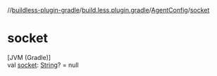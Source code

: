//[buildless-plugin-gradle](../../../index.md)/[build.less.plugin.gradle](../index.md)/[AgentConfig](index.md)/[socket](socket.md)

# socket

[JVM (Gradle)]\
val [socket](socket.md): [String](https://kotlinlang.org/api/latest/jvm/stdlib/kotlin/-string/index.html)? = null
